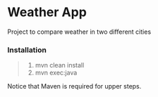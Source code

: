 # Weather App

Project to compare weather in two different cities

### **Installation**
> 1) mvn clean install
> 2) mvn exec:java

Notice that Maven is required for upper steps.
